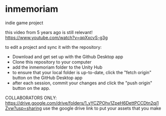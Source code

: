 # inmemoriam
indie game project

this video from 5 years ago is still relevant!
https://www.youtube.com/watch?v=qpXxcvS-g3g

to edit a project and sync it with the repository:

- Download and get set up with the Github Desktop app
- Clone this repository to your computer
- add the inmemoriam folder to the Unity Hub
- to ensure that your local folder is up-to-date, click the "fetch origin" button on the GitHub Desktop app
- after each session, commit your changes and click the "push origin" button on the app.

COLLABORATORS ONLY:
https://drive.google.com/drive/folders/1_yYCZPOhv1ZpeH6DettPCCDtn2qj1Zvw?usp=sharing
use the google drive link to put your assets that you make
